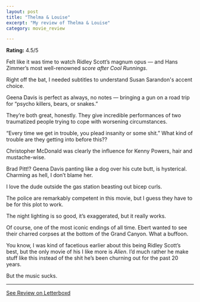 ```yaml
---
layout: post
title: "Thelma & Louise"
excerpt: "My review of Thelma & Louise"
category: movie_review

---
```


**Rating:** 4.5/5

Felt like it was time to watch Ridley Scott’s magnum opus — and Hans Zimmer’s most well-renowned s<i>core after Cool Runnings</i>.

Right off the bat, I needed subtitles to understand Susan Sarandon's accent choice.

Geena Davis is perfect as always, no notes — bringing a gun on a road trip for “psycho killers, bears, or snakes.”

They’re both great, honestly. They give incredible performances of two traumatized people trying to cope with worsening circumstances.

“Every time we get in trouble, you plead insanity or some shit.” What kind of trouble are they getting into before this??

Christopher McDonald was clearly the influence for Kenny Powers, hair and mustache-wise.

Brad Pitt!? Geena Davis panting like a dog over his cute butt, is hysterical. Charming as hell, I don’t blame her.

I love the dude outside the gas station beasting out bicep curls.

The police are remarkably competent in this movie, but I guess they have to be for this plot to work.

The night lighting is so good, it’s exaggerated, but it really works.

Of course, one of the most iconic endings of all time. Ebert wanted to see their charred corpses at the bottom of the Grand Canyon. What a buffoon.

You know, I was kind of facetious earlier about this being Ridley Scott’s best, but the only movie of his I like more is <i>Alien</i>. I’d much rather he make stuff like this instead of the shit he’s been churning out for the past 20 years.

But the music sucks.

<hr>

[See Review on Letterboxd](https://boxd.it/497y9D)
